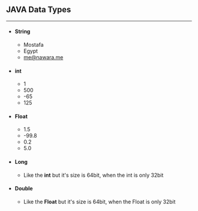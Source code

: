 ## JAVA Data Types
------------------

- #### String
 	- Mostafa
	- Egypt
	- me@nawara.me
- #### int
 	- 1
	- 500
	- -65
	- 125
- #### Float
	- 1.5
	- -99.8
	- 0.2
	- 5.0
- #### Long
	- Like the **int** but it's size is 64bit, when the int is only 32bit
- #### Double
	- Like the **Float** but it's size is 64bit, when the Float is only 32bit